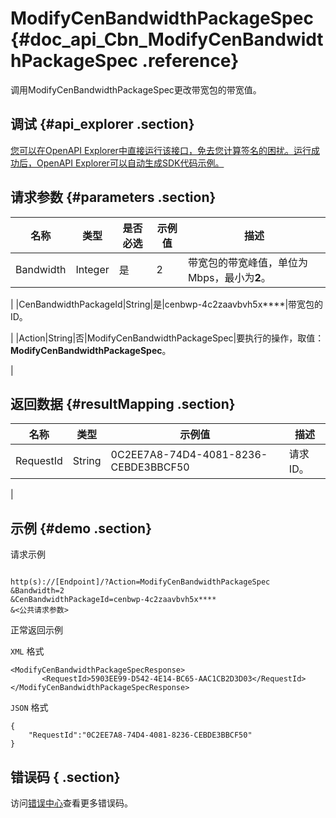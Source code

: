 # ModifyCenBandwidthPackageSpec {#doc_api_Cbn_ModifyCenBandwidthPackageSpec .reference}

调用ModifyCenBandwidthPackageSpec更改带宽包的带宽值。

## 调试 {#api_explorer .section}

[您可以在OpenAPI Explorer中直接运行该接口，免去您计算签名的困扰。运行成功后，OpenAPI Explorer可以自动生成SDK代码示例。](https://api.aliyun.com/#product=Cbn&api=ModifyCenBandwidthPackageSpec&type=RPC&version=2017-09-12)

## 请求参数 {#parameters .section}

|名称|类型|是否必选|示例值|描述|
|--|--|----|---|--|
|Bandwidth|Integer|是|2|带宽包的带宽峰值，单位为Mbps，最小为**2**。

 |
|CenBandwidthPackageId|String|是|cenbwp-4c2zaavbvh5x\*\*\*\*|带宽包的ID。

 |
|Action|String|否|ModifyCenBandwidthPackageSpec|要执行的操作，取值：**ModifyCenBandwidthPackageSpec**。

 |

## 返回数据 {#resultMapping .section}

|名称|类型|示例值|描述|
|--|--|---|--|
|RequestId|String|0C2EE7A8-74D4-4081-8236-CEBDE3BBCF50|请求ID。

 |

## 示例 {#demo .section}

请求示例

``` {#request_demo}

http(s)://[Endpoint]/?Action=ModifyCenBandwidthPackageSpec
&Bandwidth=2
&CenBandwidthPackageId=cenbwp-4c2zaavbvh5x****
&<公共请求参数>

```

正常返回示例

`XML` 格式

``` {#xml_return_success_demo}
<ModifyCenBandwidthPackageSpecResponse>
       <RequestId>5903EE99-D542-4E14-BC65-AAC1CB2D3D03</RequestId>
</ModifyCenBandwidthPackageSpecResponse>
```

`JSON` 格式

``` {#json_return_success_demo}
{
	"RequestId":"0C2EE7A8-74D4-4081-8236-CEBDE3BBCF50"
}
```

## 错误码 { .section}

访问[错误中心](https://error-center.aliyun.com/status/product/Cbn)查看更多错误码。

